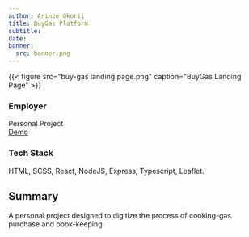 ```yaml
---
author: Arinze Okorji
title: BuyGas Platform
subtitle: 
date:
banner:
  src: banner.png
---
```


<!--more-->
{{< figure src="buy-gas landing page.png" caption="BuyGas Landing Page" >}}

### Employer
Personal Project <br>
[Demo](buy-gas.onrender.com)

### Tech Stack
HTML, SCSS, React, NodeJS, Express, Typescript, Leaflet.

## Summary
A personal project designed to digitize the process of cooking-gas purchase and book-keeping.
